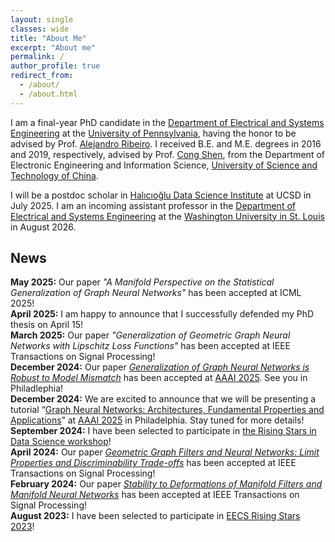 ```yaml
---
layout: single
classes: wide
title: "About Me"
excerpt: "About me"
permalink: /
author_profile: true
redirect_from: 
  - /about/
  - /about.html
---
```



I am a final-year PhD candidate in the [Department of Electrical and Systems Engineering](https://www.ese.upenn.edu/) at the [University of Pennsylvania](https://www.upenn.edu/), having the honor to be advised by Prof. [Alejandro Ribeiro](https://alelab.seas.upenn.edu/alejandro-ribeiro/). I received B.E. and M.E. degrees in 2016 and 2019, respectively, advised by Prof. [Cong Shen](https://engineering.virginia.edu/faculty/cong-shen), from the Department of Electronic Engineering and Information Science, [University of Science and Technology of China](https://en.ustc.edu.cn/).

I will be a postdoc scholar in [Halıcıoğlu Data Science Institute](https://datascience.ucsd.edu/) at UCSD in July 2025. I am an incoming assistant professor in the [Department of Electrical and Systems Engineering](https://ese.washu.edu/index.html) at the [Washington University in St. Louis](https://washu.edu/) in August 2026.

## News
<b>May 2025:</b> Our paper *"A Manifold Perspective on the Statistical Generalization of Graph Neural Networks"* has been accepted at ICML 2025! <br>
<b>April 2025:</b> I am happy to announce that I successfully defended my PhD thesis on April 15! <br>
<b>March 2025:</b> Our paper *"Generalization of Geometric Graph Neural Networks with Lipschitz Loss Functions"* has been accepted at  IEEE Transactions on Signal Processing!<br>
<b>December 2024:</b> Our paper [*Generalization of Graph Neural Networks is Robust to Model Mismatch*](https://arxiv.org/abs/2408.13878) has been accepted at [AAAI 2025](https://aaai.org/conference/aaai/aaai-25/). See you in Philadlephia!<br>
<b>December 2024:</b> We are excited to announce that we will be presenting a tutorial “[Graph Neural Networks: Architectures, Fundamental Properties and Applications](https://gnn.seas.upenn.edu/aaai-2025/)” at [AAAI 2025](https://aaai.org/conference/aaai/aaai-25/) in Philadelphia. Stay tuned for more details!<br>
<b>September 2024:</b> I have been selected to participate in [the Rising Stars in Data Science workshop](https://datascience.ucsd.edu/rising-stars-in-data-science/)!<br>
<b>April 2024:</b> Our paper [*Geometric Graph Filters and Neural Networks: Limit Properties and Discriminability Trade-offs*](https://arxiv.org/abs/2305.18467) has been accepted at IEEE Transactions on Signal Processing!<br>
<b>February 2024:</b> Our paper [*Stability to Deformations of Manifold Filters and Manifold Neural Networks*](https://arxiv.org/abs/2106.03725) has been accepted at IEEE Transactions on Signal Processing!<br>
<b>August 2023:</b> I have been selected to participate in [EECS Rising Stars 2023](https://eecsrisingstars2023.cc.gatech.edu/)!<br>


